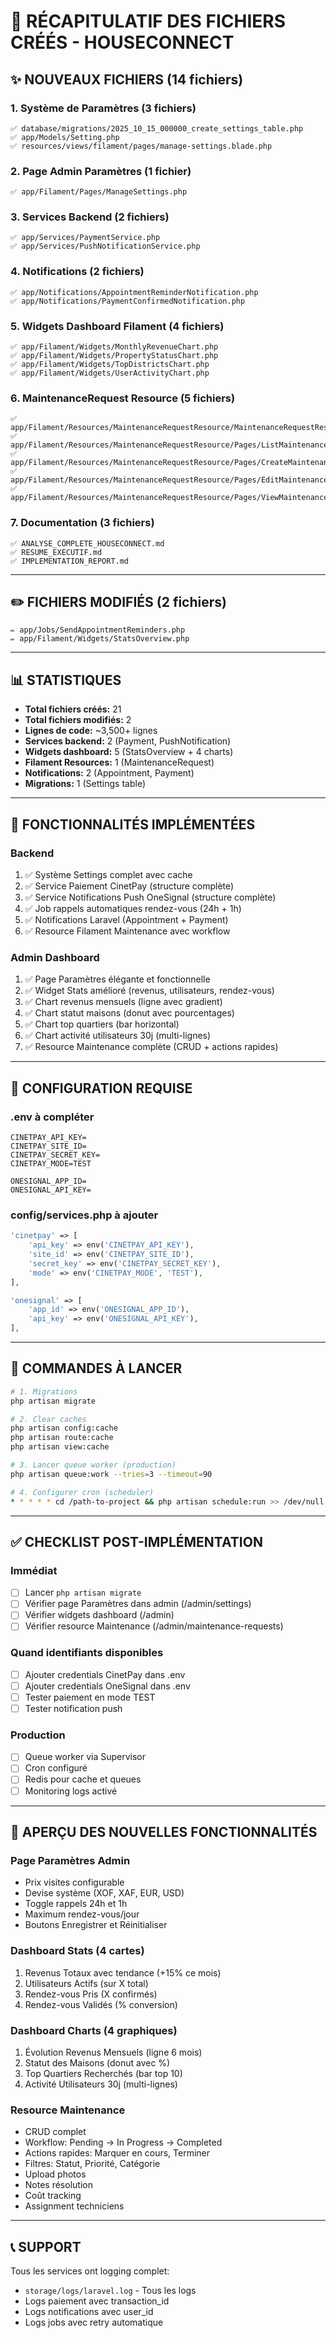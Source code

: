 # 📁 RÉCAPITULATIF DES FICHIERS CRÉÉS - HOUSECONNECT

## ✨ NOUVEAUX FICHIERS (14 fichiers)

### 1. Système de Paramètres (3 fichiers)
```
✅ database/migrations/2025_10_15_000000_create_settings_table.php
✅ app/Models/Setting.php
✅ resources/views/filament/pages/manage-settings.blade.php
```

### 2. Page Admin Paramètres (1 fichier)
```
✅ app/Filament/Pages/ManageSettings.php
```

### 3. Services Backend (2 fichiers)
```
✅ app/Services/PaymentService.php
✅ app/Services/PushNotificationService.php
```

### 4. Notifications (2 fichiers)
```
✅ app/Notifications/AppointmentReminderNotification.php
✅ app/Notifications/PaymentConfirmedNotification.php
```

### 5. Widgets Dashboard Filament (4 fichiers)
```
✅ app/Filament/Widgets/MonthlyRevenueChart.php
✅ app/Filament/Widgets/PropertyStatusChart.php
✅ app/Filament/Widgets/TopDistrictsChart.php
✅ app/Filament/Widgets/UserActivityChart.php
```

### 6. MaintenanceRequest Resource (5 fichiers)
```
✅ app/Filament/Resources/MaintenanceRequestResource/MaintenanceRequestResource.php
✅ app/Filament/Resources/MaintenanceRequestResource/Pages/ListMaintenanceRequests.php
✅ app/Filament/Resources/MaintenanceRequestResource/Pages/CreateMaintenanceRequest.php
✅ app/Filament/Resources/MaintenanceRequestResource/Pages/EditMaintenanceRequest.php
✅ app/Filament/Resources/MaintenanceRequestResource/Pages/ViewMaintenanceRequest.php
```

### 7. Documentation (3 fichiers)
```
✅ ANALYSE_COMPLETE_HOUSECONNECT.md
✅ RESUME_EXECUTIF.md
✅ IMPLEMENTATION_REPORT.md
```

---

## ✏️ FICHIERS MODIFIÉS (2 fichiers)

```
✏️ app/Jobs/SendAppointmentReminders.php
✏️ app/Filament/Widgets/StatsOverview.php
```

---

## 📊 STATISTIQUES

- **Total fichiers créés:** 21
- **Total fichiers modifiés:** 2
- **Lignes de code:** ~3,500+ lignes
- **Services backend:** 2 (Payment, PushNotification)
- **Widgets dashboard:** 5 (StatsOverview + 4 charts)
- **Filament Resources:** 1 (MaintenanceRequest)
- **Notifications:** 2 (Appointment, Payment)
- **Migrations:** 1 (Settings table)

---

## 🎯 FONCTIONNALITÉS IMPLÉMENTÉES

### Backend
1. ✅ Système Settings complet avec cache
2. ✅ Service Paiement CinetPay (structure complète)
3. ✅ Service Notifications Push OneSignal (structure complète)
4. ✅ Job rappels automatiques rendez-vous (24h + 1h)
5. ✅ Notifications Laravel (Appointment + Payment)
6. ✅ Resource Filament Maintenance avec workflow

### Admin Dashboard
1. ✅ Page Paramètres élégante et fonctionnelle
2. ✅ Widget Stats amélioré (revenus, utilisateurs, rendez-vous)
3. ✅ Chart revenus mensuels (ligne avec gradient)
4. ✅ Chart statut maisons (donut avec pourcentages)
5. ✅ Chart top quartiers (bar horizontal)
6. ✅ Chart activité utilisateurs 30j (multi-lignes)
7. ✅ Resource Maintenance complète (CRUD + actions rapides)

---

## 🔧 CONFIGURATION REQUISE

### .env à compléter
```env
CINETPAY_API_KEY=
CINETPAY_SITE_ID=
CINETPAY_SECRET_KEY=
CINETPAY_MODE=TEST

ONESIGNAL_APP_ID=
ONESIGNAL_API_KEY=
```

### config/services.php à ajouter
```php
'cinetpay' => [
    'api_key' => env('CINETPAY_API_KEY'),
    'site_id' => env('CINETPAY_SITE_ID'),
    'secret_key' => env('CINETPAY_SECRET_KEY'),
    'mode' => env('CINETPAY_MODE', 'TEST'),
],

'onesignal' => [
    'app_id' => env('ONESIGNAL_APP_ID'),
    'api_key' => env('ONESIGNAL_API_KEY'),
],
```

---

## 🚀 COMMANDES À LANCER

```bash
# 1. Migrations
php artisan migrate

# 2. Clear caches
php artisan config:cache
php artisan route:cache
php artisan view:cache

# 3. Lancer queue worker (production)
php artisan queue:work --tries=3 --timeout=90

# 4. Configurer cron (scheduler)
* * * * * cd /path-to-project && php artisan schedule:run >> /dev/null 2>&1
```

---

## ✅ CHECKLIST POST-IMPLÉMENTATION

### Immédiat
- [ ] Lancer `php artisan migrate`
- [ ] Vérifier page Paramètres dans admin (/admin/settings)
- [ ] Vérifier widgets dashboard (/admin)
- [ ] Vérifier resource Maintenance (/admin/maintenance-requests)

### Quand identifiants disponibles
- [ ] Ajouter credentials CinetPay dans .env
- [ ] Ajouter credentials OneSignal dans .env
- [ ] Tester paiement en mode TEST
- [ ] Tester notification push

### Production
- [ ] Queue worker via Supervisor
- [ ] Cron configuré
- [ ] Redis pour cache et queues
- [ ] Monitoring logs activé

---

## 🎨 APERÇU DES NOUVELLES FONCTIONNALITÉS

### Page Paramètres Admin
- Prix visites configurable
- Devise système (XOF, XAF, EUR, USD)
- Toggle rappels 24h et 1h
- Maximum rendez-vous/jour
- Boutons Enregistrer et Réinitialiser

### Dashboard Stats (4 cartes)
1. Revenus Totaux avec tendance (+15% ce mois)
2. Utilisateurs Actifs (sur X total)
3. Rendez-vous Pris (X confirmés)
4. Rendez-vous Validés (% conversion)

### Dashboard Charts (4 graphiques)
1. Évolution Revenus Mensuels (ligne 6 mois)
2. Statut des Maisons (donut avec %)
3. Top Quartiers Recherchés (bar top 10)
4. Activité Utilisateurs 30j (multi-lignes)

### Resource Maintenance
- CRUD complet
- Workflow: Pending → In Progress → Completed
- Actions rapides: Marquer en cours, Terminer
- Filtres: Statut, Priorité, Catégorie
- Upload photos
- Notes résolution
- Coût tracking
- Assignment techniciens

---

## 📞 SUPPORT

Tous les services ont logging complet:
- `storage/logs/laravel.log` - Tous les logs
- Logs paiement avec transaction_id
- Logs notifications avec user_id
- Logs jobs avec retry automatique

